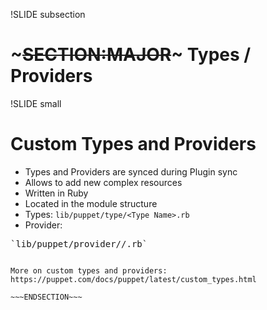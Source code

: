 !SLIDE subsection
# ~~~SECTION:MAJOR~~~ Types / Providers


!SLIDE small
# Custom Types and Providers

* Types and Providers are synced during Plugin sync
* Allows to add new complex resources
* Written in Ruby
* Located in the module structure
 * Types: 
`lib/puppet/type/<Type Name>.rb`
 * Provider:
<pre>
`lib/puppet/provider/<Type Name>/<Provider Name>.rb`
</pre>

~~~SECTION:handouts~~~

More on custom types and providers: https://puppet.com/docs/puppet/latest/custom_types.html

~~~ENDSECTION~~~
